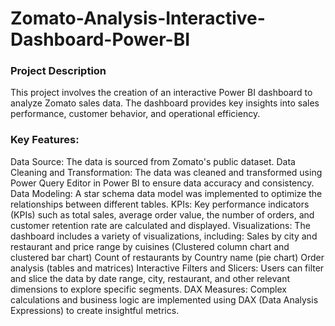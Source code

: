 
# Zomato-Analysis-Interactive-Dashboard-Power-BI 
### Project Description
This project involves the creation of an interactive Power BI dashboard to analyze Zomato sales data. The dashboard provides key insights into sales performance, customer behavior, and operational efficiency.
### Key Features:
Data Source: The data is sourced from Zomato's public dataset.
Data Cleaning and Transformation: The data was cleaned and transformed using Power Query Editor in Power BI to ensure data accuracy and consistency.
Data Modeling: A star schema data model was implemented to optimize the relationships between different tables.
KPIs: Key performance indicators (KPIs) such as total sales, average order value, the number of orders, and customer retention rate are calculated and displayed.
Visualizations: The dashboard includes a variety of visualizations, including:
Sales by city and restaurant and price range by cuisines (Clustered column chart and clustered bar chart)
Count of restaurants by Country name (pie chart)
Order analysis (tables and matrices)
Interactive Filters and Slicers: Users can filter and slice the data by date range, city, restaurant, and other relevant dimensions to explore specific segments.
DAX Measures: Complex calculations and business logic are implemented using DAX (Data Analysis Expressions) to create insightful metrics.
